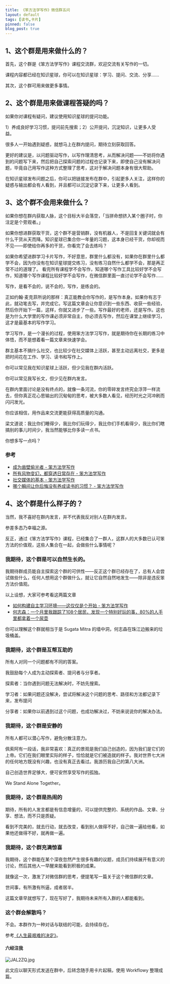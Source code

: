 ```yaml
---
title: 《笨方法学写作》微信群五问 
layout: default
tags: [读书,卡片]
pinned: false
blog_post: true
---
```


## 1、这个群是用来做什么的？

首先，这个群是《笨方法学写作》课程交流群，欢迎交流有关写作的一切。

课程内容都已经在知识星球，你可以在知识星球：学习、提问、交流、分享……

其次，这个群可用来做更多事情。

## 2、这个群是用来做课程答疑的吗？

如果你对课程有疑问，建议使用知识星球的提问功能。

1）养成良好学习习惯，提问前先搜索；2）公开提问，沉淀知识，让更多人受益。

很多人一开始遇到疑惑，就想马上在群内提问，期待立刻获取回答。

更好的建议是，以问题驱动写作，以写作理清思考，从而解决问题——不妨将你遇到的问题写下来，然后把自己探索问题的过程也记录下来，即使自己没有解决问题，毕竟自己用写作这种方式整理了思考，这对于解决问题本身有很大帮助。

在知识星球发布问题之后，你可以把链接发布在群中，引起更多人关注，这样你的疑惑与输出都会有人看到，并且都可以沉淀记录下来，让更多人看到。

## 3、这个群不会用来做什么？

如果你想在群内获取人脉，这个目标大半会落空，「当拼命想挤入某个圈子时，你注定是个旁观者。」

如果你想进群获取干货，这个群不是营销群，没有机器人，不是回复关键词就会有什么干货从天而降。知识星球已集合你一年量的习题，这本身已经干货，你却视而不见——即使给你再多的干货，你看完了会去练吗？

如果你希望进群学习卡片写作，不好意思，群里什么都没有，如果你在群里什么都学不会，因为你没有在知识星球提交练习，没有练习自然什么都学不会，那是再正常不过的道理了。
看完所有课程学不会写作，知道哪个写作工具比较好学不会写作，知道哪个写作课程比较好学不会写作，在微信群里面一直讨论学不会写作……

写作，是看不会的，说不会的，写作，是练会的。

正如约翰·麦克菲所说的那样：真正能教会你写作的，是写作本身。如果你有志于此，就动笔去写，并完成它。写这篇文章会让你意识到一些东西、收获一些经验，然后你开始下一篇，这样，你就又进步了一些。写作最好的老师，还是写作。这也是为什么大学里的写作课必须非常自主，你必须去写作，然后在课堂上继续学习，这才是最基本的写作学习。

学习写作，是一个漫长的过程，使用笨方法学习写作，就是期待你在长期的练习中体悟，而不是想着看一篇文章来快速学会。

群主基本不搞什么社交，也比较少在社交媒体上活跃，甚至主动远离社交，更多是把时间花在工作、学习、读书和写作上。

你可以常见我在知识星球上活跃，但少见我在群内活跃。

你可以常见我写长文，但少见在群内发言。

在群内里面讨论是没有终点的，就像一条河流，你的零碎发言终究会浮萍一样流去，但你真正花心思输出的沉甸甸的思考，被大多数人看见，经历时光之河冲刷而闪闪发光。

你应该相信，用作品来交流更能获得高质量的沟通。

梁文道说：我比你们睡得少，我比你们玩得少，我比你们手机看得少，我比你们瞎搞别的事儿时间少，我当然能够比你多读一点书。

你想多写一点吗？

### 参考

* [成为凿壁偷光者 - 笨方法学写作](https://www.cnfeat.com/blog/2019/03/19/BeStriver/)
* [所有风物变幻，都穿透日常存在 - 笨方法学写作](https://www.cnfeat.com/blog/2019/03/11/CityFriends/)
* [社交媒体的基本 - 笨方法学写作](https://www.cnfeat.com/blog/2019/04/12/SNS/)
* [哪个瞬间让你后悔没有养成读书的习惯？ - 笨方法学写作](https://www.cnfeat.com/blog/2019/04/23/AboutReading/)

## 4、这个群是什么样子的？

当然，我不喜好在群内发言，并不代表我反对别人在群内发言。

参差多态乃幸福之源。

反正，通过《笨方法学写作》课程，已经集合了一群人，这群人的大多数已认可笨方法的价值观，这些人集合在一起，会做些什么事情呢？

### 我期待，这个群是可以自然生长的。

我期待群成员能自主探索这个群的可供性——反正这个群已经存在了，总有人会尝试做些什么，任何人想用这个群做什么，就让它自然自然地发生——除非是违反笨方法价值观。

以上设想，大家可参考看这两篇文章

* [如何构建自主学习环境——这仅仅是个开始 - 笨方法学写作](https://www.cnfeat.com/blog/2014/05/27/SOLE/)
* [何志森：一个月里我跟踪了108个居民，发现一个特别好玩的事，80%的人手里都拿着一个尿壶](https://mp.weixin.qq.com/s/zsJJZhEI4_vDQZkth8wsvg)

你可以理解这个群就相当于是 Sugata Mitra 的墙中洞，何志森在珠江边搬来的垃圾桶盖。

### 我期待，这个群是互帮互助的

所有人对同一个问题都有不同的答案。

我鼓励每个人成为主动探索者、提问者与分享者。

探索者：当你遇到问题无法解决时，不妨先搜索。

学习者：如果问题还没解决，尝试将解决这个问题的思考、路径和方法都记录下来，发布提问

分享者：如果你以前遇到过这个问题，也成功解决过，不妨来说说你的解决办法。

### 我期待，这个群是安静的

所有人都可以潜心写作，避免分散注意力。

佩索阿有一段话，我非常喜欢：真正的景观是我们自己创造的，因为我们是它们的上帝。它们在我们眼里实际的样子，恰恰就是它们被造就的样子。我对世界七大洲的任何地方既没有兴趣，也没有真正去看过。我游历我自己的第八大洲。

自己创造世界足够大，便可安然享受写作的孤独。

We Stand Alone Together。

###  我期待，这个群是热闹的

期待，所有的人发言都是有信息增量的，可以提供完整的、系统的作品、文章、分享、想法，而不只是质疑。

看到不完美的，就去行动，就去改变，看到别人做得不好，自己做一遍给他看，如果他还做得不好，就再做一遍。

### 我期待，这个群充满惊喜

我期待，这个群能在某个深夜忽然产生很多有趣的议题，成员们持续展开有意义的讨论，然后其他人一早醒来能看到积极的成果。

就像这一次，激发了对微信群的思考，便提笔写一篇关于这个微信群的文章。

世间事，有所激有所逼，成者居半。

这篇文章早就想写了，现在写好了，我期待未来所有入群的人都能看到。

### 这个群会解散吗？

不会。本群作为一种对话与联结的可能，会持续存在。

参考[《人生最艰难的决定》](https://mp.weixin.qq.com/s/LxBcPY5HdIwhhoa-9nADbw)。

#### 六经注我

![JAL2ZQ.jpg](https://s1.ax1x.com/2020/04/16/JAL2ZQ.jpg)

此文应以聊天形式发送在群中，后转念随手用卡片起稿，使用 Workflowy 整理成篇。

